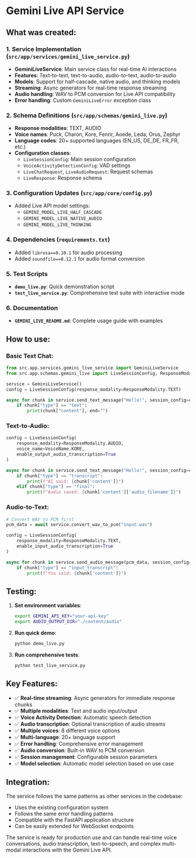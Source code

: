 # Gemini Live API Service

## What was created:

### 1. Service Implementation (`src/app/services/gemini_live_service.py`)

- **GeminiLiveService**: Main service class for real-time AI interactions
- **Features**: Text-to-text, text-to-audio, audio-to-text, audio-to-audio
- **Models**: Support for half-cascade, native audio, and thinking models
- **Streaming**: Async generators for real-time response streaming
- **Audio handling**: WAV to PCM conversion for Live API compatibility
- **Error handling**: Custom `GeminiLiveError` exception class

### 2. Schema Definitions (`src/app/schemas/gemini_live.py`)

- **Response modalities**: TEXT, AUDIO
- **Voice names**: Puck, Charon, Kore, Fenrir, Aoede, Leda, Orus, Zephyr
- **Language codes**: 20+ supported languages (EN_US, DE_DE, FR_FR, etc.)
- **Configuration classes**:
  - `LiveSessionConfig`: Main session configuration
  - `VoiceActivityDetectionConfig`: VAD settings
  - `LiveChatRequest`, `LiveAudioRequest`: Request schemas
  - `LiveResponse`: Response schema

### 3. Configuration Updates (`src/app/core/config.py`)

- Added Live API model settings:
  - `GEMINI_MODEL_LIVE_HALF_CASCADE`
  - `GEMINI_MODEL_LIVE_NATIVE_AUDIO`
  - `GEMINI_MODEL_LIVE_THINKING`

### 4. Dependencies (`requirements.txt`)

- Added `librosa==0.10.1` for audio processing
- Added `soundfile==0.12.1` for audio format conversion

### 5. Test Scripts

- **`demo_live.py`**: Quick demonstration script
- **`test_live_service.py`**: Comprehensive test suite with interactive mode

### 6. Documentation

- **`GEMINI_LIVE_README.md`**: Complete usage guide with examples

## How to use:

### Basic Text Chat:

```python
from src.app.services.gemini_live_service import GeminiLiveService
from src.app.schemas.gemini_live import LiveSessionConfig, ResponseModality

service = GeminiLiveService()
config = LiveSessionConfig(response_modality=ResponseModality.TEXT)

async for chunk in service.send_text_message("Hello!", session_config=config):
    if chunk["type"] == "text":
        print(chunk["content"], end="")
```

### Text-to-Audio:

```python
config = LiveSessionConfig(
    response_modality=ResponseModality.AUDIO,
    voice_name=VoiceName.KORE,
    enable_output_audio_transcription=True
)

async for chunk in service.send_text_message("Hello!", session_config=config):
    if chunk["type"] == "transcript":
        print(f"AI said: {chunk['content']}")
    elif chunk["type"] == "final":
        print(f"Audio saved: {chunk['content']['audio_filename']}")
```

### Audio-to-Text:

```python
# Convert WAV to PCM first
pcm_data = await service.convert_wav_to_pcm("input.wav")

config = LiveSessionConfig(
    response_modality=ResponseModality.TEXT,
    enable_input_audio_transcription=True
)

async for chunk in service.send_audio_message(pcm_data, session_config=config):
    if chunk["type"] == "input_transcript":
        print(f"You said: {chunk['content']}")
```

## Testing:

1. **Set environment variables**:

   ```bash
   export GEMINI_API_KEY="your-api-key"
   export AUDIO_OUTPUT_DIR="./content/audio"
   ```

2. **Run quick demo**:

   ```bash
   python demo_live.py
   ```

3. **Run comprehensive tests**:
   ```bash
   python test_live_service.py
   ```

## Key Features:

- ✅ **Real-time streaming**: Async generators for immediate response chunks
- ✅ **Multiple modalities**: Text and audio input/output
- ✅ **Voice Activity Detection**: Automatic speech detection
- ✅ **Audio transcription**: Optional transcription of audio streams
- ✅ **Multiple voices**: 8 different voice options
- ✅ **Multi-language**: 20+ language support
- ✅ **Error handling**: Comprehensive error management
- ✅ **Audio conversion**: Built-in WAV to PCM conversion
- ✅ **Session management**: Configurable session parameters
- ✅ **Model selection**: Automatic model selection based on use case

## Integration:

The service follows the same patterns as other services in the codebase:

- Uses the existing configuration system
- Follows the same error handling patterns
- Compatible with the FastAPI application structure
- Can be easily extended for WebSocket endpoints

The service is ready for production use and can handle real-time voice conversations, audio transcription, text-to-speech, and complex multi-modal interactions with the Gemini Live API.
